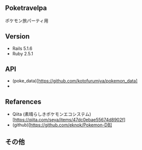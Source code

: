 
## Poketravelpa
ポケモン旅パーティ用  

## Version
- Rails 5.1.6  
- Ruby 2.5.1

## API

- (poke_data)[https://github.com/kotofurumiya/pokemon_data]
-

## Refarences
- Qiita (素晴らしきポケモンエコシステム)[https://qiita.com/seya/items/47dc0ebae55674d8902f]
- (github)[https://github.com/eknok/Pokemon-DB]


## その他
